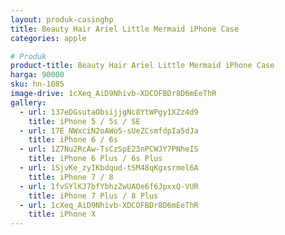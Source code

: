```yaml
---
layout: produk-casinghp
title: Beauty Hair Ariel Little Mermaid iPhone Case
categories: apple

# Produk
product-title: Beauty Hair Ariel Little Mermaid iPhone Case
harga: 90000
sku: hn-1085
image-drive: 1cXeq_AiD9Nhivb-XDCOFBDr8D6mEeThR
gallery:
  - url: 137eDGsutaObsijjgNc8YtWPgy1XZz4d9
    title: iPhone 5 / 5s / SE
  - url: 17E_NWxciN2oAWo5-sUeZCsmfdpIa5dJa
    title: iPhone 6 / 6s
  - url: 1Z7Nu2RcAw-TsCzSpE23nPCWJY7PNheIS
    title: iPhone 6 Plus / 6s Plus
  - url: 1SjvKe_zyIKbdqud-tSM48qKgxsrmel6A
    title: iPhone 7 / 8
  - url: 1fvSYlKJ7bfYbhzZwUAOe6f6JpxxQ-VUR
    title: iPhone 7 Plus / 8 Plus
  - url: 1cXeq_AiD9Nhivb-XDCOFBDr8D6mEeThR
    title: iPhone X
---
```

